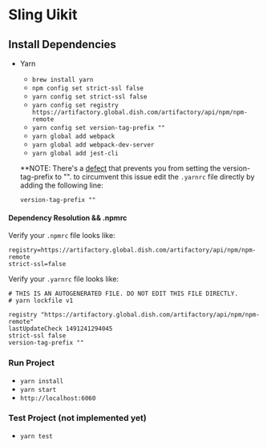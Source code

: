 # Sling Uikit

## Install Dependencies

- Yarn
    - `brew install yarn`
    - `npm config set strict-ssl false`
    - `yarn config set strict-ssl false`
    - `yarn config set registry https://artifactory.global.dish.com/artifactory/api/npm/npm-remote`
    - `yarn config set version-tag-prefix ""`
    - `yarn global add webpack`
    - `yarn global add webpack-dev-server`
    - `yarn global add jest-cli`

    **NOTE: There's a [defect](https://github.com/iredchuk/yarn/commit/1a4047d905b4c88c8c4b23b3270987e8b327575b)
    that prevents you from setting the version-tag-prefix to "".
    to circumvent this issue edit the `.yarnrc` file directly by adding the following line:
    ```
    version-tag-prefix ""
    ```

#### Dependency Resolution && .npmrc

Verify your `.npmrc` file looks like:
```
registry=https://artifactory.global.dish.com/artifactory/api/npm/npm-remote
strict-ssl=false
```

Verify your `.yarnrc` file looks like:
```
# THIS IS AN AUTOGENERATED FILE. DO NOT EDIT THIS FILE DIRECTLY.
# yarn lockfile v1

registry "https://artifactory.global.dish.com/artifactory/api/npm/npm-remote"
lastUpdateCheck 1491241294045
strict-ssl false
version-tag-prefix ""
```

### Run Project

- `yarn install`
- `yarn start`
- `http://localhost:6060`


### Test Project (not implemented yet)

- `yarn test`

